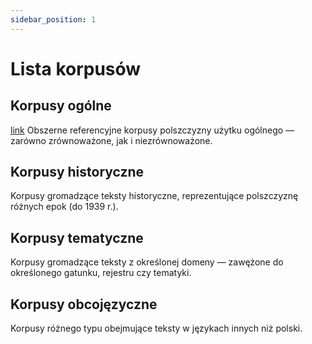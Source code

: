 ```yaml
---
sidebar_position: 1
---
```


# Lista korpusów

## Korpusy ogólne
[link](../category/korpusy-ogolne/)
Obszerne referencyjne korpusy polszczyzny użytku ogólnego — zarówno zrównoważone, jak i niezrównoważone. 

## Korpusy historyczne
Korpusy gromadzące teksty historyczne, reprezentujące polszczyznę różnych epok (do 1939 r.).

## Korpusy tematyczne
Korpusy gromadzące teksty z określonej domeny — zawężone do określonego gatunku, rejestru czy tematyki. 

## Korpusy obcojęzyczne
Korpusy różnego typu obejmujące teksty w językach innych niż polski.
